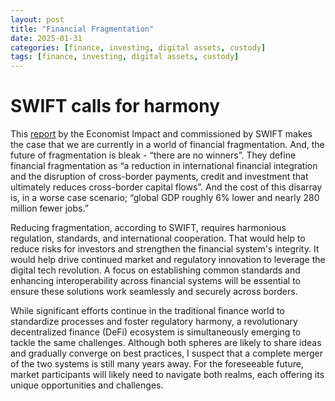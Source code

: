 ```yaml
---
layout: post
title: "Financial Fragmentation"
date: 2025-01-31
categories: [finance, investing, digital assets, custody]
tags: [finance, investing, digital assets, custody]
---
```


# SWIFT calls for harmony 

This [report](https://impact.economist.com/projects/cost-of-fragmentation/) by the Economist Impact and commissioned by SWIFT makes the case that we are currently in a world of financial fragmentation. And, the future of fragmentation is bleak - “there are no winners”. They define financial fragmentation as “a reduction in international financial integration and the disruption of cross-border payments, credit and investment that ultimately reduces cross-border capital flows”. And the cost of this disarray is, in a worse case scenario; “global GDP roughly 6% lower and nearly 280 million fewer jobs.”    

Reducing fragmentation, according to SWIFT, requires harmonious regulation, standards, and international cooperation. That would help to reduce risks for investors and strengthen the financial system's integrity. It would help drive continued market and regulatory innovation to leverage the digital tech revolution. A focus on establishing common standards and enhancing interoperability across financial systems will be essential to ensure these solutions work seamlessly and securely across borders.

While significant efforts continue in the traditional finance world to standardize processes and foster regulatory harmony, a revolutionary decentralized finance (DeFi) ecosystem is simultaneously emerging to tackle the same challenges. Although both spheres are likely to share ideas and gradually converge on best practices, I suspect that a complete merger of the two systems is still many years away. For the foreseeable future, market participants will likely need to navigate both realms, each offering its unique opportunities and challenges.

